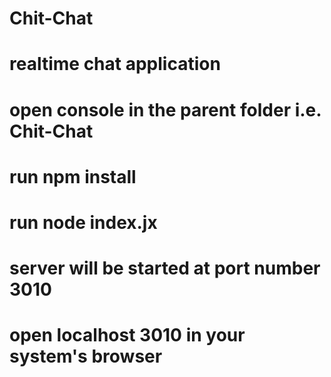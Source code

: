 # Chit-Chat
# realtime chat application
# open console in the parent folder i.e. Chit-Chat
# run npm install
# run node index.jx
# server will be started at port number 3010
# open localhost 3010 in your system's browser
